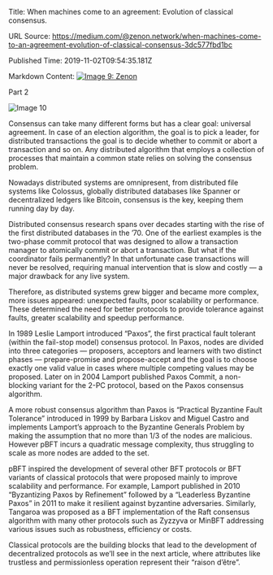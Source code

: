 Title: When machines come to an agreement: Evolution of classical consensus.

URL Source: https://medium.com/@zenon.network/when-machines-come-to-an-agreement-evolution-of-classical-consensus-3dc577fbd1bc

Published Time: 2019-11-02T09:54:35.181Z

Markdown Content:
[![Image 9: Zenon](https://miro.medium.com/v2/resize:fill:44:44/1*rFXGQl3tfmku28AMjfzlAQ.png)](https://medium.com/@zenon.network?source=post_page---byline--3dc577fbd1bc--------------------------------)

Part 2

![Image 10](https://miro.medium.com/v2/resize:fit:700/1*o3nfgDGeIIZ27rP2e-fU2A.png)

Consensus can take many different forms but has a clear goal: universal agreement. In case of an election algorithm, the goal is to pick a leader, for distributed transactions the goal is to decide whether to commit or abort a transaction and so on. Any distributed algorithm that employs a collection of processes that maintain a common state relies on solving the consensus problem.

Nowadays distributed systems are omnipresent, from distributed file systems like Colossus, globally distributed databases like Spanner or decentralized ledgers like Bitcoin, consensus is the key, keeping them running day by day.

Distributed consensus research spans over decades starting with the rise of the first distributed databases in the ’70. One of the earliest examples is the two-phase commit protocol that was designed to allow a transaction manager to atomically commit or abort a transaction. But what if the coordinator fails permanently? In that unfortunate case transactions will never be resolved, requiring manual intervention that is slow and costly — a major drawback for any live system.

Therefore, as distributed systems grew bigger and became more complex, more issues appeared: unexpected faults, poor scalability or performance. These determined the need for better protocols to provide tolerance against faults, greater scalability and speedup performance.

In 1989 Leslie Lamport introduced “Paxos”, the first practical fault tolerant (within the fail-stop model) consensus protocol. In Paxos, nodes are divided into three categories — proposers, acceptors and learners with two distinct phases — prepare-promise and propose-accept and the goal is to choose exactly one valid value in cases where multiple competing values may be proposed. Later on in 2004 Lamport published Paxos Commit, a non-blocking variant for the 2-PC protocol, based on the Paxos consensus algorithm.

A more robust consensus algorithm than Paxos is “Practical Byzantine Fault Tolerance” introduced in 1999 by Barbara Liskov and Miguel Castro and implements Lamport’s approach to the Byzantine Generals Problem by making the assumption that no more than 1/3 of the nodes are malicious. However pBFT incurs a quadratic message complexity, thus struggling to scale as more nodes are added to the set.

pBFT inspired the development of several other BFT protocols or BFT variants of classical protocols that were proposed mainly to improve scalability and performance. For example, Lamport published in 2010 “Byzantizing Paxos by Refinement” followed by a “Leaderless Byzantine Paxos” in 2011 to make it resilient against byzantine adversaries. Similarly, Tangaroa was proposed as a BFT implementation of the Raft consensus algorithm with many other protocols such as Zyzzyva or MinBFT addressing various issues such as robustness, efficiency or costs.

Classical protocols are the building blocks that lead to the development of decentralized protocols as we’ll see in the next article, where attributes like trustless and permissionless operation represent their “raison d’être”.
